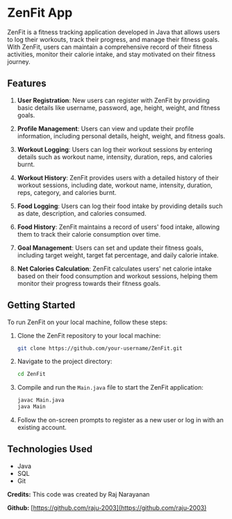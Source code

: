 # ZenFit App

ZenFit is a fitness tracking application developed in Java that allows users to log their workouts, track their progress, and manage their fitness goals. With ZenFit, users can maintain a comprehensive record of their fitness activities, monitor their calorie intake, and stay motivated on their fitness journey.

## Features

1. **User Registration**: New users can register with ZenFit by providing basic details like username, password, age, height, weight, and fitness goals.

2. **Profile Management**: Users can view and update their profile information, including personal details, height, weight, and fitness goals.

3. **Workout Logging**: Users can log their workout sessions by entering details such as workout name, intensity, duration, reps, and calories burnt.

4. **Workout History**: ZenFit provides users with a detailed history of their workout sessions, including date, workout name, intensity, duration, reps, category, and calories burnt.

5. **Food Logging**: Users can log their food intake by providing details such as date, description, and calories consumed.

6. **Food History**: ZenFit maintains a record of users' food intake, allowing them to track their calorie consumption over time.

7. **Goal Management**: Users can set and update their fitness goals, including target weight, target fat percentage, and daily calorie intake.

8. **Net Calories Calculation**: ZenFit calculates users' net calorie intake based on their food consumption and workout sessions, helping them monitor their progress towards their fitness goals.

## Getting Started

To run ZenFit on your local machine, follow these steps:

1. Clone the ZenFit repository to your local machine:
   ```bash
   git clone https://github.com/your-username/ZenFit.git
   ```

2. Navigate to the project directory:
   ```bash
   cd ZenFit
   ```

3. Compile and run the `Main.java` file to start the ZenFit application:
   ```bash
   javac Main.java
   java Main
   ```

4. Follow the on-screen prompts to register as a new user or log in with an existing account.

## Technologies Used

- Java
- SQL
- Git

**Credits:**
This code was created by Raj Narayanan

**Github:**
[https://github.com/raju-2003](https://github.com/raju-2003)

